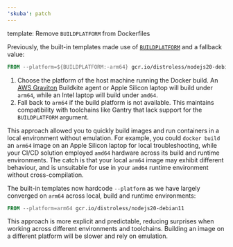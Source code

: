 ```yaml
---
'skuba': patch
---
```


template: Remove `BUILDPLATFORM` from Dockerfiles

Previously, the built-in templates made use of [`BUILDPLATFORM`](https://docs.docker.com/build/guide/multi-platform/#platform-build-arguments) and a fallback value:

```dockerfile
FROM --platform=${BUILDPLATFORM:-arm64} gcr.io/distroless/nodejs20-debian11
```

1. Choose the platform of the host machine running the Docker build. An [AWS Graviton](https://aws.amazon.com/ec2/graviton/) Buildkite agent or Apple Silicon laptop will build under `arm64`, while an Intel laptop will build under `amd64`.
2. Fall back to `arm64` if the build platform is not available. This maintains compatibility with toolchains like Gantry that lack support for the `BUILDPLATFORM` argument.

This approach allowed you to quickly build images and run containers in a local environment without emulation. For example, you could `docker build` an `arm64` image on an Apple Silicon laptop for local troubleshooting, while your CI/CD solution employed `amd64` hardware across its build and runtime environments. The catch is that your local `arm64` image may exhibit different behaviour, and is unsuitable for use in your `amd64` runtime environment without cross-compilation.

The built-in templates now hardcode `--platform` as we have largely converged on `arm64` across local, build and runtime environments:

```dockerfile
FROM --platform=arm64 gcr.io/distroless/nodejs20-debian11
```

This approach is more explicit and predictable, reducing surprises when working across different environments and toolchains. Building an image on a different platform will be slower and rely on emulation.
